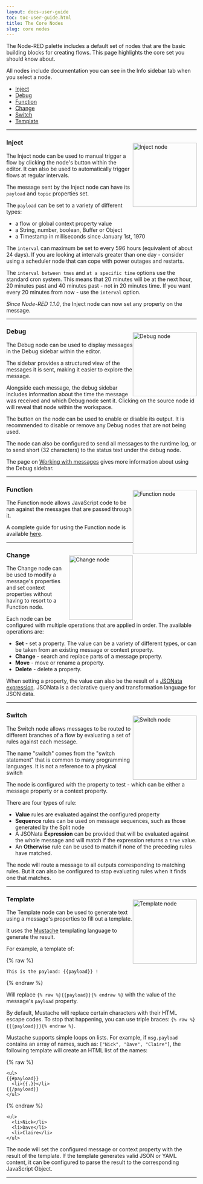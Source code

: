 ```yaml
---
layout: docs-user-guide
toc: toc-user-guide.html
title: The Core Nodes
slug: core nodes
---
```


The Node-RED palette includes a default set of nodes that are the basic building
blocks for creating flows. This page highlights the core set you should know about.

All nodes include documentation you can see in the Info sidebar tab when you select a node.

- [Inject](#inject)
- [Debug](#debug)
- [Function](#function)
- [Change](#change)
- [Switch](#switch)
- [Template](#template)

***

<img alt="Inject node" style="float: right; margin-top: 20px;" src="/docs/user-guide/images/node_inject.png" width="169px">

### Inject

The Inject node can be used to manual trigger a flow by clicking the node's button
within the editor. It can also be used to automatically trigger flows at regular
intervals.

The message sent by the Inject node can have its `payload` and `topic` properties
set.

The `payload` can be set to a variety of different types:

 - a flow or global context property value
 - a String, number, boolean, Buffer or Object
 - a Timestamp in milliseconds since January 1st, 1970

The `interval` can maximum be set to every 596 hours (equivalent of about 24 days).
If you are looking at intervals greater than one day - consider using a scheduler node that can cope with power outages and restarts.

The `interval between tmes` and `at a specific time` options use the standard cron system. This means that 20 minutes will be at the next hour, 20 minutes past and 40 minutes past - not in 20 minutes time. If you want every 20 minutes from now - use the `interval` option.

*Since Node-RED 1.1.0*, the Inject node can now set any property on the message.
***

<img alt="Debug node" style="float: right; margin-top: 20px;" src="/docs/user-guide/images/node_debug.png" width="169px">

### Debug

The Debug node can be used to display messages in the Debug sidebar within the editor.

The sidebar provides a structured view of the messages it is sent, making it easier
to explore the message.

Alongside each message, the debug sidebar includes information about the time the message
was received and which Debug node sent it. Clicking on the source node id will reveal
that node within the workspace.

The button on the node can be used to enable or disable its output. It is recommended
to disable or remove any Debug nodes that are not being used.

The node can also be configured to send all messages to the runtime log, or to
send short (32 characters) to the status text under the debug node.

The page on [Working with messages](/docs/user-guide/messages) gives more
information about using the Debug sidebar.

***

<img alt="Function node" style="float: right; margin-top: 20px;" src="/docs/user-guide/images/node_function.png" width="169px">

### Function

The Function node allows JavaScript code to be run against the messages that are
passed through it.

A complete guide for using the Function node is available [here](/docs/user-guide/writing-functions).

***

<img alt="Change node" style="float: right; margin-top: 20px;" src="/docs/user-guide/images/node_change.png" width="169px">

### Change

The Change node can be used to modify a message's properties and set context properties
without having to resort to a Function node.

Each node can be configured with multiple operations that are applied in order. The
available operations are:

 - **Set** - set a property. The value can be a variety of different types, or
   can be taken from an existing message or context property.
 - **Change** - search and replace parts of a message property.
 - **Move** - move or rename a property.
 - **Delete** - delete a property.

When setting a property, the value can also be the result of a [JSONata expression](https://jsonata.org).
JSONata is a declarative query and transformation language for JSON data.

***

<img alt="Switch node" style="float: right; margin-top: 20px;" src="/docs/user-guide/images/node_switch.png" width="169px">

### Switch


The Switch node allows messages to be routed to different branches of a flow by
evaluating a set of rules against each message.

<div class="doc-callout">The name "switch" comes from the "switch statement" that
is common to many programming languages. It is not a reference to a physical
switch</div>

The node is configured with the property to test - which can be either a message
property or a context property.

There are four types of rule:

 - **Value** rules are evaluated against the configured property
 - **Sequence** rules can be used on message sequences, such as those generated
   by the Split node
 - A JSONata **Expression** can be provided that will be evaluated against the
   whole message and will match if the expression returns a `true` value.
 - An **Otherwise** rule can be used to match if none of the preceding rules have
   matched.

The node will route a message to all outputs corresponding to matching rules. But
it can also be configured to stop evaluating rules when it finds one that matches.

***

<img alt="Template node" style="float: right; margin-top: 20px;" src="/docs/user-guide/images/node_template.png" width="169px">

### Template


The Template node can be used to generate text using a message's properties to
fill out a template.

It uses the [Mustache](https://mustache.github.io/mustache.5.html) templating
language to generate the result.

For example, a template of:

{% raw %}
```
This is the payload: {{payload}} !
```
{% endraw %}

Will replace `{% raw %}{{payload}}{% endraw %}` with the value of the message's `payload` property.

By default, Mustache will replace certain characters with their HTML escape codes.
To stop that happening, you can use triple braces: `{% raw %}{{{payload}}}{% endraw %}`.

Mustache supports simple loops on lists. For example, if `msg.payload` contains
an array of names, such as: `["Nick", "Dave", "Claire"]`, the following template
will create an HTML list of the names:

{% raw %}
```
<ul>
{{#payload}}
  <li>{{.}}</li>
{{/payload}}
</ul>
```
{% endraw %}


```
<ul>
  <li>Nick</li>
  <li>Dave</li>
  <li>Claire</li>
</ul>
```

The node will set the configured message or context property with the result of
the template. If the template generates valid JSON or YAML content, it can be
configured to parse the result to the corresponding JavaScript Object.

***
